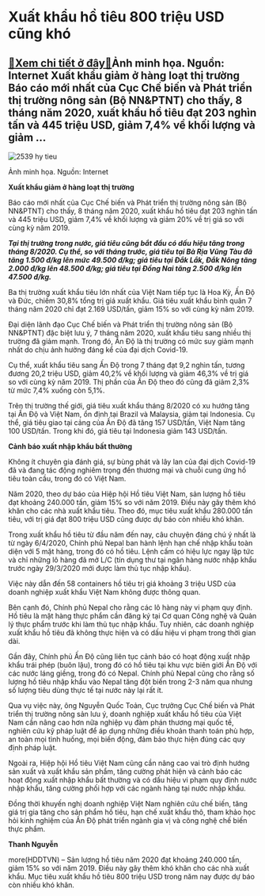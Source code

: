 Xuất khẩu hồ tiêu 800 triệu USD cũng khó
========================================

[:gift:Xem chi tiết ở đây:gift:](https://hddtvn.com/xuat-khau-ho-tieu-800-trieu-usd-cung-kho/)Ảnh minh họa. Nguồn: Internet Xuất khẩu giảm ở hàng loạt thị trường Báo cáo mới nhất của Cục Chế biến và Phát triển thị trường nông sản (Bộ NN&PTNT) cho thấy, 8 tháng năm 2020, xuất khẩu hồ tiêu đạt 203 nghìn tấn và 445 triệu USD, giảm 7,4% về khối lượng và giảm …
------------------------------------------------------------------------------------------------------------------------------------------------------------------------------------------------------------------------------------------------------------------------





![2539 hy tieu](https://haiquanonline.com.vn/stores/news_dataimages/thanhnt/072020/27/12/2539_hY_tieu.jpg?rt=20200909141731 "Xuất khẩu hồ tiêu 800 triệu USD cũng khó")


Ảnh minh họa. Nguồn: Internet



**Xuất khẩu giảm ở hàng loạt thị trường**


Báo cáo mới nhất của Cục Chế biến và Phát triển thị trường nông sản (Bộ NN&PTNT) cho thấy, 8 tháng năm 2020, xuất khẩu hồ tiêu đạt 203 nghìn tấn và 445 triệu USD, giảm 7,4% về khối lượng và giảm 20% về trị giá so với cùng kỳ năm 2019.





***Tại thị trường trong nước, giá tiêu cũng bắt đầu có dấu hiệu tăng trong tháng 8/2020. Cụ thể, so với tháng trước, giá tiêu tại Bà Rịa Vũng Tàu đã tăng 1.500 đ/kg lên mức 49.500 đ/kg; giá tiêu tại Đắk Lắk, Đắk Nông tăng 2.000 đ/kg lên 48.500 đ/kg; giá tiêu tại Đồng Nai tăng 2.500 đ/kg lên 47.500 đ/kg.***



Ba thị trường xuất khẩu tiêu lớn nhất của Việt Nam tiếp tục là Hoa Kỳ, Ấn Độ và Đức, chiếm 30,8% tổng trị giá xuất khẩu. Giá tiêu xuất khẩu bình quân 7 tháng năm 2020 chỉ đạt 2.169 USD/tấn, giảm 15% so với cùng kỳ năm 2019.


Đại diện lãnh đạo Cục Chế biến và Phát triển thị trường nông sản (Bộ NN&PTNT) đặc biệt lưu ý, 7 tháng năm 2020, xuất khẩu tiêu sang nhiều thị trường đã giảm mạnh. Trong đó, Ấn Độ là thị trường có mức suy giảm mạnh nhất do chịu ảnh hưởng đáng kể của đại dịch Covid-19.


Cụ thể, xuất khẩu tiêu sang Ấn Độ trong 7 tháng đạt 9,2 nghìn tấn, tương đương 20,2 triệu USD, giảm 40,2% về khối lượng và giảm 46,3% về trị giá so với cùng kỳ năm 2019. Thị phần của Ấn Độ theo đó cũng đã giảm 2,3% từ mức 7,4% xuống còn 5,1%.


Trên thị trường thế giới, giá tiêu xuất khẩu tháng 8/2020 có xu hướng tăng tại Ấn Độ và Việt Nam, ổn định tại Brazil và Malaysia, giảm tại Indonesia. Cụ thể, giá tiêu giao tại cảng của Ấn Độ đã tăng 157 USD/tấn, Việt Nam tăng 100 USD/tấn. Trong khi đó, giá tiêu tại Indonesia giảm 143 USD/tấn.


**Cảnh báo xuất nhập khẩu bất thường**


Không ít chuyên gia đánh giá, sự bùng phát và lây lan của đại dịch Covid-19 đã và đang tác động nghiêm trọng đến thương mại và chuỗi cung ứng hồ tiêu toàn cầu, trong đó có Việt Nam.


Năm 2020, theo dự báo của Hiệp hội Hồ tiêu Việt Nam, sản lượng hồ tiêu đạt khoảng 240.000 tấn, giảm 15% so với năm 2019. Điều này gây thêm khó khăn cho các nhà xuất khẩu tiêu. Theo đó, mục tiêu xuất khẩu 280.000 tấn tiêu, với trị giá đạt 800 triệu USD cũng được dự báo còn nhiều khó khăn.


Trong xuất khẩu hồ tiêu từ đầu năm đến nay, câu chuyện đáng chú ý nhất là từ ngày 6/4/2020, Chính phủ Nepal ban hành lệnh hạn chế nhập khẩu toàn diện với 5 mặt hàng, trong đó có hồ tiêu. Lệnh cấm có hiệu lực ngay lập tức và chỉ những lô hàng đã mở L/C (tín dụng thư tại ngân hàng nước nhập khẩu trước ngày 29/3/2020 mới được làm thủ tục nhập khẩu).


Việc này dẫn đến 58 containers hồ tiêu trị giá khoảng 3 triệu USD của doanh nghiệp xuất khẩu Việt Nam không được thông quan.


Bên cạnh đó, Chính phủ Nepal cho rằng các lô hàng này vi phạm quy định. Hồ tiêu là mặt hàng thực phẩm cần đăng ký tại Cơ quan Công nghệ và Quản lý thực phẩm trước khi làm thủ tục nhập khẩu. Tuy nhiên, các doanh nghiệp xuất khẩu hồ tiêu đã không thực hiện và có dấu hiệu vi phạm trong thời gian dài.


Gần đây, Chính phủ Ấn Độ cũng liên tục cảnh báo có hoạt động xuất nhập khẩu trái phép (buôn lậu), trong đó có hồ tiêu tại khu vực biên giới Ấn Độ với các nước láng giềng, trong đó có Nepal. Chính phủ Nepal cũng cho rằng số lượng hồ tiêu nhập khẩu vào Nepal tăng đột biến trong 2-3 năm qua nhưng số lượng tiêu dùng thực tế tại nước này lại rất ít.


Qua vụ việc này, ông Nguyễn Quốc Toản, Cục trưởng Cục Chế biến và Phát triển thị trường nông sản lưu ý, doanh nghiệp xuất khẩu hồ tiêu của Việt Nam cần nâng cao hơn nữa nghiệp vụ đàm phán thương mại quốc tế, nghiên cứu kỹ pháp luật để áp dụng những điều khoản thanh toán phù hợp, an toàn mọi tình huống, mọi biến động, đảm bảo thực hiện đúng các quy định pháp luật.


Ngoài ra, Hiệp hội Hồ tiêu Việt Nam cũng cần nâng cao vai trò định hướng sản xuất và xuất khẩu sản phẩm, tăng cường phát hiện và cảnh báo các hoạt động xuất nhập khẩu bất thường và có dấu hiệu vi phạm quy định nước nhập khẩu, tăng cường phối hợp với các ngành hàng tại nước nhập khẩu.


Đồng thời khuyến nghị doanh nghiệp Việt Nam nghiên cứu chế biến, tăng giá trị gia tăng cho sản phẩm hồ tiêu, hạn chế xuất khẩu thô, tham khảo học hỏi kinh nghiệm của Ấn Độ phát triển ngành gia vị và công nghệ chế biến thực phẩm.




**Thanh Nguyễn**



more(HDDTVN) – Sản lượng hồ tiêu năm 2020 đạt khoảng 240.000 tấn, giảm 15% so với năm 2019. Điều này gây thêm khó khăn cho các nhà xuất khẩu. Mục tiêu xuất khẩu hồ tiêu 800 triệu USD trong năm nay được dự báo còn nhiều khó khăn.

